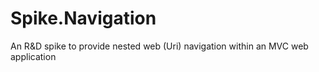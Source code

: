 # Spike.Navigation
An R&amp;D spike to provide nested web (Uri) navigation within an MVC web application




